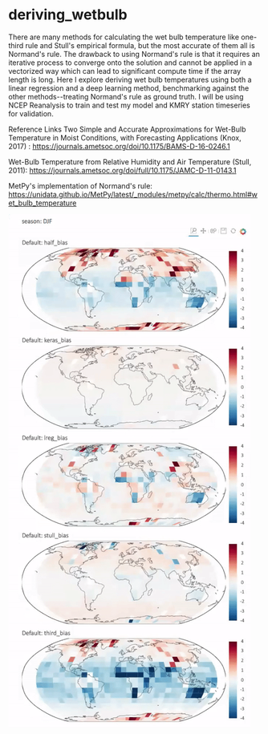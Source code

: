 # deriving_wetbulb
There are many methods for calculating the wet bulb temperature like one-third rule and Stull's empirical formula, but the most accurate of them all is Normand's rule. The drawback to using Normand's rule is that it requires an iterative process to converge onto the solution and cannot be applied in a vectorized way which can lead to significant compute time if the array length is long. Here I explore deriving wet bulb temperatures using both a linear regression and a deep learning method, benchmarking against the other methods--treating Normand's rule as ground truth. I will be using NCEP Reanalysis to train and test my model and KMRY station timeseries for validation.

Reference Links
Two Simple and Accurate Approximations for Wet-Bulb Temperature in Moist Conditions, with Forecasting Applications (Knox, 2017) :
https://journals.ametsoc.org/doi/10.1175/BAMS-D-16-0246.1

Wet-Bulb Temperature from Relative Humidity and Air Temperature (Stull, 2011):
https://journals.ametsoc.org/doi/full/10.1175/JAMC-D-11-0143.1

MetPy's implementation of Normand's rule:
https://unidata.github.io/MetPy/latest/_modules/metpy/calc/thermo.html#wet_bulb_temperature

![Animation](https://github.com/ahuang11/deriving_wetbulb/blob/master/bias_maps.gif)
